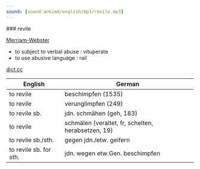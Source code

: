 ```yaml
---
sound: [sound:ankimd/english/mp3/revile.mp3]
---
```


\### revile

[Merriam-Webster](https://www.merriam-webster.com/dictionary/revile)

- to subject to verbal abuse : vituperate
- to use abusive language : rail

[dict.cc](https://www.dict.cc/revile)

| English        | German       |
| -------------- | ------------ |
| to revile | beschimpfen (1535) |
| to revile | verunglimpfen (249) |
| to revile sb. | jdn. schmähen (geh, 183) |
| to revile | schmälen (veraltet, fr, schelten, herabsetzen, 19) |
| to revile sb./sth. | gegen jdn./etw. geifern |
| to revile sb. for sth. | jdn. wegen etw.Gen. beschimpfen |
